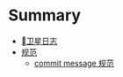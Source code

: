 # Summary

* [卫星日志](README.md)
* [规范](./docs/rules/README.md)
  * [commit message 规范](./docs/rules/rules-commit-message.md)

